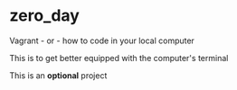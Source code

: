 # zero_day

Vagrant - or - how to code in your local computer

This is to get better equipped with the computer's terminal

This is an **optional** project


